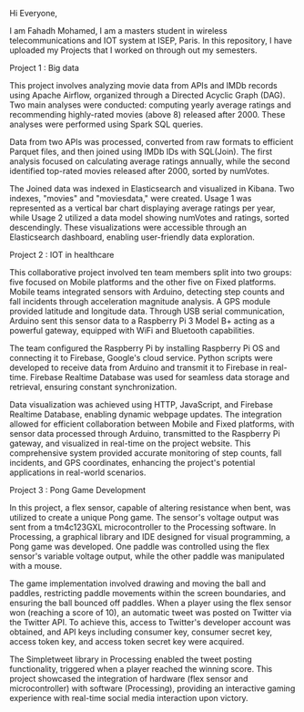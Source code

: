 Hi Everyone,

I am Fahadh Mohamed, I am a masters student in wireless telecommunications and IOT system at ISEP, Paris.
In this repository, I have uploaded my Projects that I worked on through out my semesters.

Project 1 : Big data

This project involves analyzing movie data from APIs and IMDb records using Apache Airflow, organized through a Directed Acyclic Graph (DAG). Two main analyses were conducted: computing yearly average ratings and recommending highly-rated movies (above 8) released after 2000. These analyses were performed using Spark SQL queries.

Data from two APIs was processed, converted from raw formats to efficient Parquet files, and then joined using IMDb IDs with SQL(Join). The first analysis focused on calculating average ratings annually, while the second identified top-rated movies released after 2000, sorted by numVotes.

The Joined data was indexed in Elasticsearch and visualized in Kibana. Two indexes, "movies" and "moviesdata," were created. Usage 1 was represented as a vertical bar chart displaying average ratings per year, while Usage 2 utilized a data model showing numVotes and ratings, sorted descendingly. These visualizations were accessible through an Elasticsearch dashboard, enabling user-friendly data exploration.

Project 2 : IOT in healthcare

This collaborative project involved ten team members split into two groups: five focused on Mobile platforms and the other five on Fixed platforms. Mobile teams integrated sensors with Arduino, detecting step counts and fall incidents through acceleration magnitude analysis. A GPS module provided latitude and longitude data. Through USB serial communication, Arduino sent this sensor data to a Raspberry Pi 3 Model B+ acting as a powerful gateway, equipped with WiFi and Bluetooth capabilities.

The team configured the Raspberry Pi by installing Raspberry Pi OS and connecting it to Firebase, Google's cloud service. Python scripts were developed to receive data from Arduino and transmit it to Firebase in real-time. Firebase Realtime Database was used for seamless data storage and retrieval, ensuring constant synchronization.

Data visualization was achieved using HTTP, JavaScript, and Firebase Realtime Database, enabling dynamic webpage updates. The integration allowed for efficient collaboration between Mobile and Fixed platforms, with sensor data processed through Arduino, transmitted to the Raspberry Pi gateway, and visualized in real-time on the project website. This comprehensive system provided accurate monitoring of step counts, fall incidents, and GPS coordinates, enhancing the project's potential applications in real-world scenarios.

Project 3 : Pong Game Development

In this project, a flex sensor, capable of altering resistance when bent, was utilized to create a unique Pong game. The sensor's voltage output was sent from a tm4c123GXL microcontroller to the Processing software. In Processing, a graphical library and IDE designed for visual programming, a Pong game was developed. One paddle was controlled using the flex sensor's variable voltage output, while the other paddle was manipulated with a mouse.

The game implementation involved drawing and moving the ball and paddles, restricting paddle movements within the screen boundaries, and ensuring the ball bounced off paddles. When a player using the flex sensor won (reaching a score of 10), an automatic tweet was posted on Twitter via the Twitter API. To achieve this, access to Twitter's developer account was obtained, and API keys including consumer key, consumer secret key, access token key, and access token secret key were acquired. 

The Simpletweet library in Processing enabled the tweet posting functionality, triggered when a player reached the winning score. This project showcased the integration of hardware (flex sensor and microcontroller) with software (Processing), providing an interactive gaming experience with real-time social media interaction upon victory.

